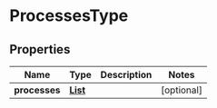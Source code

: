 

# ProcessesType


## Properties

| Name | Type | Description | Notes |
|------------ | ------------- | ------------- | -------------|
|**processes** | [**List**](List.md) |  |  [optional] |




